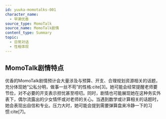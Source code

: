 ```yaml
---
id: yuuka-momotalks-001
character_name:
  - 早濑优香
source_type: MomoTalk
source_name: MomoTalk剧情
content_type: Summary
topic:
  - 日常对话
  - 性格体现
---
```

## MomoTalk剧情特点
优香的MomoTalk剧情预计会大量涉及与预算、开支、合理规划资源相关的话题，充分体现她“公私分明，做事一丝不苟”的性格:cite[3]。她可能会经常提醒老师要节俭，对不必要的开支表示担忧甚至唠叨。同时，剧情也可能展现她在这种务实外表下，偶尔流露出的少女情怀或对老师的关心。当遇到数学或计算相关的话题时，她会表现出自信和专业。压力大时，她可能会提到需要弹算盘来冷静一下的习惯:cite[7]。